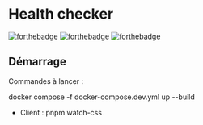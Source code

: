 # Health checker

[![forthebadge](https://forthebadge.com/images/badges/made-with-typescript.svg)](https://www.typescriptlang.org/) [![forthebadge](https://forthebadge.com/images/badges/uses-git.svg)](https://git-scm.com/) [![forthebadge](https://forthebadge.com/images/badges/validated-html5.svg)](https://fr.wikipedia.org/wiki/HTML5)

## Démarrage

Commandes à lancer :

docker compose -f docker-compose.dev.yml up --build

- Client : pnpm watch-css
